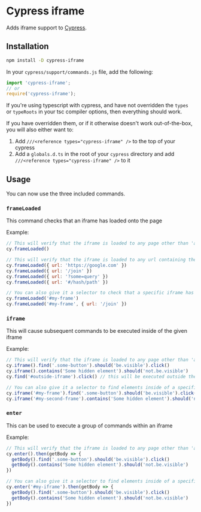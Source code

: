 # Cypress iframe
Adds iframe support to [Cypress](https://www.cypress.io/).

## Installation
```bash
npm install -D cypress-iframe
```

In your `cypress/support/commands.js` file, add the following:
```js
import 'cypress-iframe';
// or
require('cypress-iframe');
```

If you're using typescript with cypress, and have not overridden the `types` or `typeRoots` in your tsc compiler options, then everything should work.

If you have overridden them, or if it otherwise doesn't work out-of-the-box, you will also either want to:
1. Add `///<reference types="cypress-iframe" />` to the top of your cypress
1. Add a `globals.d.ts` in the root of your `cypress` directory and add `///<reference types="cypress-iframe" />` to it

## Usage
You can now use the three included commands.

### `frameLoaded`
This command checks that an iframe has loaded onto the page

Example:
```js
// This will verify that the iframe is loaded to any page other than 'about:blank'
cy.frameLoaded()

// This will verify that the iframe is loaded to any url containing the given path part
cy.frameLoaded({ url: 'https://google.com' })
cy.frameLoaded({ url: '/join' })
cy.frameLoaded({ url: '?some=query' })
cy.frameLoaded({ url: '#/hash/path' })

// You can also give it a selector to check that a specific iframe has loaded
cy.frameLoaded('#my-frame')
cy.frameLoaded('#my-frame', { url: '/join' })
```

### `iframe`
This will cause subsequent commands to be executed inside of the given iframe

Example:
```js
// This will verify that the iframe is loaded to any page other than 'about:blank'
cy.iframe().find('.some-button').should('be.visible').click()
cy.iframe().contains('Some hidden element').should('not.be.visible')
cy.find('#outside-iframe').click() // this will be executed outside the iframe

// You can also give it a selector to find elements inside of a specific iframe
cy.iframe('#my-frame').find('.some-button').should('be.visible').click()
cy.iframe('#my-second-frame').contains('Some hidden element').should('not.be.visible')
```

### `enter`
This can be used to execute a group of commands within an iframe

Example:
```js
// This will verify that the iframe is loaded to any page other than 'about:blank'
cy.enter().then(getBody => {
  getBody().find('.some-button').should('be.visible').click()
  getBody().contains('Some hidden element').should('not.be.visible')
})

// You can also give it a selector to find elements inside of a specific iframe
cy.enter('#my-iframe').then(getBody => {
  getBody().find('.some-button').should('be.visible').click()
  getBody().contains('Some hidden element').should('not.be.visible')
})
```
